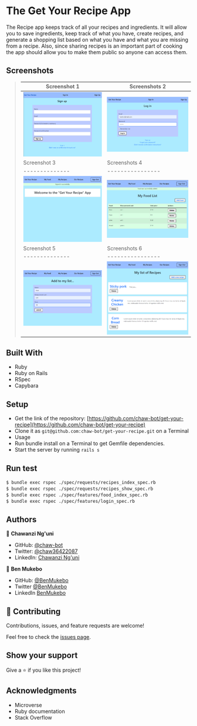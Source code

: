# The Get Your Recipe App

The Recipe app keeps track of all your recipes and ingredients. It will allow you to save ingredients, keep track of what you have, create recipes, and generate a shopping list based on what you have and what you are missing from a recipe. Also, since sharing recipes is an important part of cooking the app should allow you to make them public so anyone can access them.

## Screenshots

> |Screenshot 1|Screenshots 2|
> |--------------|----------------|
> |![Screenshot](./images/Screenshot1.png)|![Screenshot](./images/Screenshot2.png)|!
> |Screenshot 3|Screenshots 4|
> |--------------|----------------|
> |![Screenshot](./images/Screenshot3.png)|![Screenshot](./images/Screenshot4.png)|!
> |Screenshot 5|Screenshots 6|
> |--------------|----------------|
> |![Screenshot](./images/Screenshot5.png)|![Screenshot](./images/Screenshot6.png)|!

## Built With
- Ruby
- Ruby on Rails
- RSpec
- Capybara
  
## Setup
- Get the link of the repository: [https://github.com/chaw-bot/get-your-recipe](https://github.com/chaw-bot/get-your-recipe)
- Clone it as `git@github.com:chaw-bot/get-your-recipe.git` on a Terminal
- Usage
- Run bundle install on a Terminal to get Gemfile dependencies.
- Start the server by running `rails s`
  

## Run test

```bash
$ bundle exec rspec ./spec/requests/recipes_index_spec.rb
$ bundle exec rspec ./spec/requests/recipes_show_spec.rb
$ bundle exec rspec ./spec/features/food_index_spec.rb
$ bundle exec rspec ./spec/features/login_spec.rb
```


## Authors

👤 **Chawanzi Ng'uni**

- GitHub: [@chaw-bot](https://github.com/chaw-bot)
- Twitter: [@chaw36422087](https://twitter.com/chaw36422087)
- LinkedIn: [Chawanzi Ng'uni](https://www.linkedin.com/in/chawanzi-ng-uni-449328212/)

👤 **Ben Mukebo**

- GitHub: [@BenMukebo](https://github.com/BenMukebo)
- Twitter [@BenMukebo](https://twitter.com/BenMukebo)
- LinkedIn [BenMukebo](https://www.linkedin.com/in/kasongo-mukebo-ben-591720205/)

## 🤝 Contributing

Contributions, issues, and feature requests are welcome!

Feel free to check the [issues page](https://github.com/chaw-bot/get-your-recipe/issues).

## Show your support

Give a ⭐️ if you like this project!

## Acknowledgments
- Microverse
- Ruby documentation
- Stack Overflow

